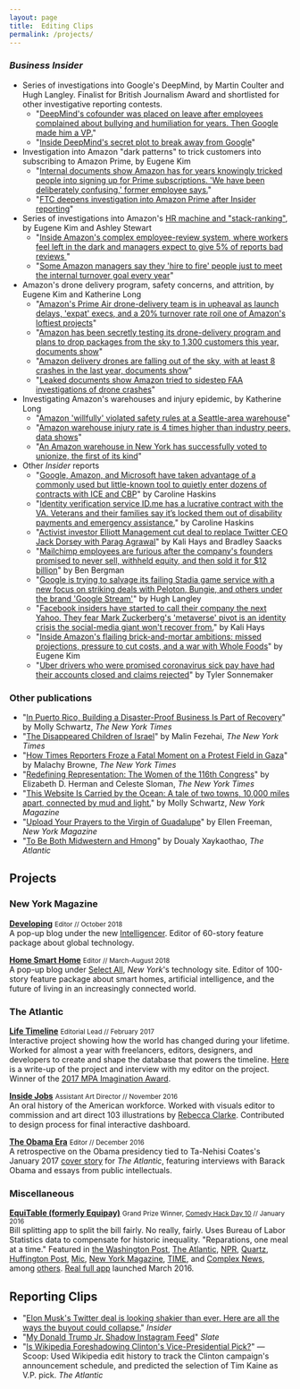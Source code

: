 ```yaml
---
layout: page
title:  Editing Clips
permalink: /projects/
---
```


### *Business Insider*  

- Series of investigations into Google's DeepMind, by Martin Coulter and Hugh Langley. Finalist for British Journalism Award and shortlisted for other investigative reporting contests.
  - "[DeepMind's cofounder was placed on leave after employees complained about bullying and humiliation for years. Then Google made him a VP.](https://www.businessinsider.com/deepmind-mustafa-suleyman-google-allegations-bullying-settlements-2021-8)"
  - "[Inside DeepMind's secret plot to break away from Google](https://www.businessinsider.com/deepmind-secret-plot-break-away-from-google-project-watermelon-mario-2021-9)"  
- Investigation into Amazon "dark patterns" to trick customers into subscribing to Amazon Prime, by Eugene Kim   
  - "[Internal documents show Amazon has for years knowingly tricked people into signing up for Prime subscriptions. 'We have been deliberately confusing,' former employee says.](https://www.businessinsider.com/amazon-prime-ftc-probe-customer-complaints-sign-ups-internal-documents-2022-3)"
  - "[FTC deepens investigation into Amazon Prime after Insider reporting](https://www.businessinsider.com/ftc-deepens-amazon-prime-probe-sending-subpoenas-issuing-warnings-2022-8)"  
- Series of investigations into Amazon's [HR machine and "stack-ranking"](https://www.businessinsider.com/work-at-amazon-jobs-performance-reviews-hiring-firing-interviews-warehouses-delivery-drivers), by Eugene Kim and Ashley Stewart  
  - "[Inside Amazon's complex employee-review system, where workers feel left in the dark and managers expect to give 5% of reports bad reviews
](https://www.businessinsider.com/amazon-annual-performance-review-process-bonus-salary-2021-4)"  
  - "[Some Amazon managers say they 'hire to fire' people just to meet the internal turnover goal every year](https://www.businessinsider.com/amazon-managers-performance-reviews-hire-to-fire-internal-turnover-goal-2021-5)"
- Amazon's drone delivery program, safety concerns, and attrition, by Eugene Kim and Katherine Long  
  - "[Amazon's Prime Air drone-delivery team is in upheaval as launch delays, 'expat' execs, and a 20% turnover rate roil one of Amazon's loftiest projects](https://www.businessinsider.com/amazon-prime-air-drone-delivery-teams-march-all-hands-meeting-2021-7)"
  - "[Amazon has been secretly testing its drone-delivery program and plans to drop packages from the sky to 1,300 customers this year, documents show](https://www.businessinsider.com/amazon-beta-test-drone-delivery-prime-air-california-texas-2022-3)"
  - "[Amazon delivery drones are falling out of the sky, with at least 8 crashes in the last year, documents show](https://www.businessinsider.com/amazon-drone-crashes-delivery-prime-air-faa-documents-2022-3)"
  - "[Leaked documents show Amazon tried to sidestep FAA investigations of drone crashes](https://www.businessinsider.com/amazon-prime-air-faa-regulators-investigation-drone-crashes-2022-5)"
- Investigating Amazon's warehouses and injury epidemic, by Katherine Long   
  - "[Amazon 'willfully' violated safety rules at a Seattle-area warehouse](https://www.businessinsider.com/amazon-fined-serious-violation-washington-state-warehouse-worker-safety-2022-3)"
  - "[Amazon warehouse injury rate is 4 times higher than industry peers, data shows](https://www.businessinsider.com/amazon-musculoskeletal-disorders-four-times-higher-2022-3)"
  - "[An Amazon warehouse in New York has successfully voted to unionize, the first of its kind](https://www.businessinsider.com/amazon-warehouse-new-york-staten-island-alu-union-nlrb-vote-2022-4)"
- Other *Insider* reports
  - "[Google, Amazon, and Microsoft have taken advantage of a commonly used but little-known tool to quietly enter dozens of contracts with ICE and CBP](https://www.businessinsider.com/google-amazon-microsoft-ice-cbp-third-party-contracts-cloud-2021-10)" by Caroline Haskins
  - "[Identity verification service ID.me has a lucrative contract with the VA. Veterans and their families say it’s locked them out of disability payments and emergency assistance.](https://www.businessinsider.com/idme-veterans-affairs-identity-verification-va-disability-payments-emergency-assistance-2022-2)" by Caroline Haskins  
  - "[Activist investor Elliott Management cut deal to replace Twitter CEO Jack Dorsey with Parag Agrawal](https://www.businessinsider.com/elliott-plan-for-twitter-after-jack-dorsey-ceo-parag-agrawal-2021-12)" by Kali Hays and Bradley Saacks   
  - "[Mailchimp employees are furious after the company's founders promised to never sell, withheld equity, and then sold it for $12 billion](https://www.businessinsider.com/mailchimp-insiders-react-to-employees-getting-no-equity-2021-9)" by Ben Bergman  
  - "[Google is trying to salvage its failing Stadia game service with a new focus on striking deals with Peloton, Bungie, and others under the brand 'Google Stream'](https://www.businessinsider.com/google-stadia-stream-plan-partnerships-peloton-bungie-gaming-service-2022-2)" by Hugh Langley  
  - "[Facebook insiders have started to call their company the next Yahoo. They fear Mark Zuckerberg's 'metaverse' pivot is an identity crisis the social-media giant won't recover from.](https://www.businessinsider.com/facebook-yahoo-insiders-comparison-metaverse-pivot-stock-struggles-2022-4)" by Kali Hays  
  - "[Inside Amazon's flailing brick-and-mortar ambitions: missed projections, pressure to cut costs, and a war with Whole Foods](https://www.businessinsider.com/amazons-physical-stores-business-struggles-to-grow-2022-4)" by Eugene Kim  
  - "[Uber drivers who were promised coronavirus sick pay have had their accounts closed and claims rejected](https://www.businessinsider.com/uber-sick-pay-drivers-eligible-covid-19-coronavirus-financial-assistance-2020-3)" by Tyler Sonnemaker  

### Other publications   
- "[In Puerto Rico, Building a Disaster-Proof Business Is Part of Recovery](https://www.nytimes.com/2019/04/09/business/puerto-rico-parallel18-hurricane-economy.html)" by Molly Schwartz, *The New York Times*    
- "[The Disappeared Children of Israel](https://www.nytimes.com/2019/02/20/world/middleeast/israel-yemenite-children-affair.html)" by Malin Fezehai, *The New York Times* 
- "[How Times Reporters Froze a Fatal Moment on a Protest Field in Gaza](https://www.nytimes.com/2018/12/30/reader-center/gaza-medic-israel-shooting-video-investigation.html)" by Malachy Browne, *The New York Times*    
- "[Redefining Representation: The Women of the 116th Congress](https://www.nytimes.com/interactive/2019/01/14/us/politics/women-of-the-116th-congress.html)" by Elizabeth D. Herman and Celeste Sloman, *The New York Times*  
- "[This Website Is Carried by the Ocean: A tale of two towns, 10,000 miles apart, connected by mud and light.](http://nymag.com/developing/2018/11/this-url-is-wind-beneath-the-waves.html)" by Molly Schwartz, *New York Magazine*    
- "[Upload Your Prayers to the Virgin of Guadalupe](http://nymag.com/developing/2018/11/basilica-of-guadalupe-mexico-digital-pilgrimage-usb.html)" by Ellen Freeman, *New York Magazine*    
- "[To Be Both Midwestern and Hmong](http://www.theatlantic.com/politics/archive/2016/06/wausau-wisconsin-southeast-asia-hmong/485291/)" by Doualy Xaykaothao,  *The Atlantic*  


## Projects

### New York Magazine

**[Developing](http://nymag.com/developing/)** <small>Editor // October 2018</small>  
A pop-up blog under the new [Intelligencer](http://nymag.com/intelligencer). Editor of 60-story feature package about global technology.    

**[Home Smart Home](http://nymag.com/selectall/smarthome/)** <small>Editor // March-August 2018</small>  
A pop-up blog under [Select All](http://nymag.com/selectall), *New York*'s technology site. Editor of 100-story feature package about smart homes, artificial intelligence, and the future of living in an increasingly connected world.   


### The Atlantic  

**[Life Timeline](https://www.theatlantic.com/timeline/)** <small>Editorial Lead // February 2017</small>  
Interactive project showing how the world has changed during your lifetime. Worked for almost a year with freelancers, editors, designers, and developers to create and shape the database that powers the timeline. [Here](http://www.thedrum.com/news/2017/03/01/how-the-atlantic-created-personalized-timeline-your-life) is a write-up of the project and interview with my editor on the project. Winner of the [2017 MPA Imagination Award](http://www.magazine.org/events/past-events/imagination-awards-2017).   

**[Inside Jobs](https://www.theatlantic.com/projects/inside-jobs/)** <small>Assistant Art Director // November 2016</small>   
An oral history of the American workforce. Worked with visuals editor to commission and art direct 103 illustrations by [Rebecca Clarke](http://rebeccaclarke.info). Contributed to design process for final interactive dashboard.  

**[The Obama Era](https://www.theatlantic.com/projects/the-obama-era/)** <small>Editor // December 2016</small>  
A retrospective on the Obama presidency tied to Ta-Nehisi Coates's January 2017 [cover story](https://www.theatlantic.com/magazine/archive/2017/01/my-president-was-black/508793/) for *The Atlantic*, featuring interviews with Barack Obama and essays from public intellectuals.  


### Miscellaneous  

**[EquiTable (formerly Equipay)](http://www.equitableapp.com/)** <small>Grand Prize Winner, <a href="http://www.comedyhackday.org/demosmade/2016/1/28/equipay">Comedy Hack Day 10</a> // January 2016</small>    
Bill splitting app to split the bill fairly. No really, fairly. Uses Bureau of Labor Statistics data to compensate for historic inequality. "Reparations, one meal at a time." Featured in [the Washington Post](https://www.washingtonpost.com/news/wonk/wp/2016/02/08/the-fairest-and-funniest-way-to-split-the-dinner-bill/), [The Atlantic](http://www.theatlantic.com/notes/2016/02/want-to-pay-reparations-in-your-own-life-theres-an-app-for-that/460281/), [NPR](https://twitter.com/planetmoney/status/695708303180099584), [Quartz](http://qz.com/632803/would-you-use-an-app-that-splits-your-restaurant-bill-by-privilege/), [Huffington Post](http://www.huffingtonpost.com/entry/finally-an-app-that-splits-the-bill-so-that-white-men-pay-more_us_56d06dfae4b0871f60eb1181), [Mic](http://mic.com/articles/137083/this-app-promises-to-solve-the-wage-gap-when-it-s-time-to-pay-the-restaurant-bill#.bDbC2HQ64), [New York Magazine](http://nymag.com/thecut/2016/03/equitable-app-makes-men-pay.html), [TIME](http://time.com/money/4249664/equitable-app-wage-discrimination/), and [Complex News](http://www.complex.com/life/2016/02/pay-reparations-with-equipay-the-app-that-splits-bills-according-to-privilege), among [others](http://equitableapp.com/). [Real full app](https://itunes.apple.com/us/app/equitable/id1089633422?ls=1&mt=8) launched March 2016.  


## Reporting Clips   

- "[Elon Musk's Twitter deal is looking shakier than ever. Here are all the ways the buyout could collapse.](https://www.businessinsider.com/elon-musk-twitter-deal-could-crumble-tesla-stock-420-2022-5)"  *Insider*  
- "[My Donald Trump Jr. Shadow Instagram Feed](https://slate.com/human-interest/2018/07/my-donald-trump-jr-shadow-instagram-feed-what-i-learned-from-mimicking-his-likes-and-follows.html)"  *Slate*  
- "[Is Wikipedia Foreshadowing Clinton's Vice-Presidential Pick?](http://www.theatlantic.com/politics/archive/2016/07/is-wikipedia-foreshadowing-clintons-vice-presidential-pick/492629/)" — Scoop: Used Wikipedia edit history to track the Clinton campaign's announcement schedule, and predicted the selection of Tim Kaine as V.P. pick.   *The Atlantic*

